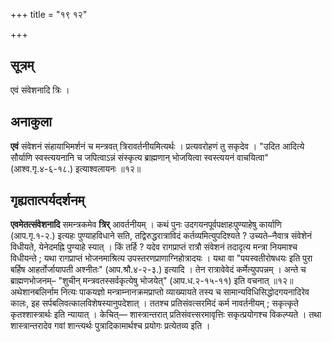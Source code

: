 +++
title = "१९ १२"

+++
## सूत्रम्
एवं संवेशनादि त्रिः ।

## अनाकुला
**एवं** संवेशनं संहायाभिमर्शनं च मन्त्रवत् त्रिरावर्तनीयमित्यर्थः ।
प्रत्यवरोहणं तु सकृदेव ।
"उदित आदित्ये सौर्याणि स्वस्त्ययनानि च जपित्वाऽन्नं संस्कृत्य ब्राह्मणान् भोजयित्वा स्वस्त्ययनं वाचयित्वा"(आश्व.गृ.४-६-१८.) इत्याश्वलायनः ॥१२॥

## गृह्यतात्पर्यदर्शनम्
**एवमेतत्संवेशनादि** समन्त्रकमेव **त्रिर्** आवर्तनीयम् ।
कथं पुनः उदगयनपूर्वपक्षाहःपुण्याहेषु कार्याणि (आप.गृ.१-२.) इत्यहः पुण्याहविधाने सति, तद्विरुद्धरात्राविदं कर्तव्यमित्युपदिश्यते ? उच्यते–नैवात्र संवेशेनं विधीयते, येनेदमह्नि पुण्याहे स्यात् ।
किं तर्हि ? यदेव रागप्राप्तं रात्रौ संवेशनं तदादृत्य मन्त्रा नियमाश्च विधीयन्ते ; यथा रागप्राप्तं भोजनमाश्रित्य उपस्तरणप्राणाग्निहोत्रादयः ।
यथा वा "पयस्वतीरोषधयः इति पुरा बर्हिष आहर्तोर्जायापती अश्नीतः" (आप.श्रौ.४-२-३.) इत्यादि ।
तेन रात्रावेवेदं कर्मेत्युपपन्नम् ।
अन्ते च ब्राह्मणभोजनम्– "शुचीन् मन्त्रवतस्सर्वकृत्येषु भोजयेत्" (आप.ध.२-१५-११) इति वचनात् ॥१२॥
अथेशानबलिर्नाम नित्यः पाकयज्ञो मन्त्राम्नानक्रमप्राप्तो व्याख्यायते तस्य च सामान्यविधिसिद्धोदगयनादिरेव कालः, इह सर्पबलिवत्कालविशेषस्यानुपदेशात् ।
ततश्च प्रतिसंवत्सरमिदं कर्म नावर्तनीयम् ; सकृत्कृते कृतश्शास्त्रार्थः इति न्यायात् ।
केचित्— शास्त्रान्तरात् प्रतिसंवत्त्सरमावृत्तिः सकृत्प्रयोगश्च विकल्प्यते ।
तथा शास्त्रान्तरादेव गवां शान्त्यर्थः पुत्रादिकामार्थश्च प्रयोगः प्रत्येतव्य इति ।
